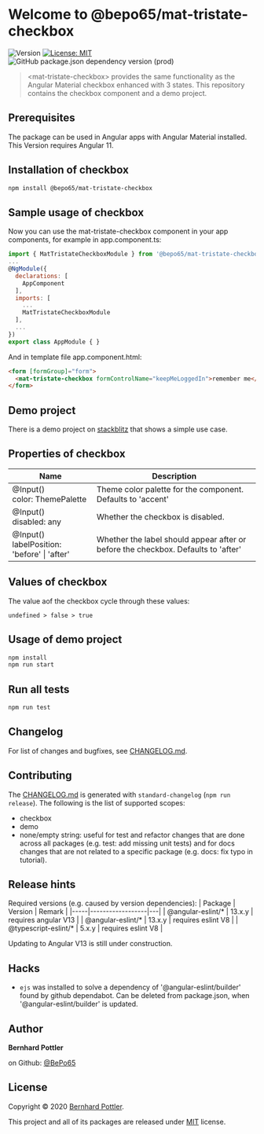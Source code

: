 # Welcome to @bepo65/mat-tristate-checkbox
![Version](https://img.shields.io/badge/version-13.0.4-blue.svg?cacheSeconds=2592000)
[![License: MIT](https://img.shields.io/badge/License-MIT-yellow.svg)](https://github.com/kefranabg/readme-md-generator/blob/master/LICENSE)
![GitHub package.json dependency version (prod)](https://img.shields.io/github/package-json/dependency-version/bepo65/mat-tristate-checkbox/@angular/material?color=red&label=Angular-Material&logo=angular&logoColor=red)

> &lt;mat-tristate-checkbox&gt; provides the same functionality as the Angular Material checkbox enhanced with 3 states. This repository contains the checkbox component and a demo project.

## Prerequisites

The package can be used in Angular apps with Angular Material installed. This Version requires Angular 11.

## Installation of checkbox

```sh
npm install @bepo65/mat-tristate-checkbox
```

## Sample usage of checkbox

Now you can use the mat-tristate-checkbox component in your app components, for example in app.component.ts:
```javascript
import { MatTristateCheckboxModule } from '@bepo65/mat-tristate-checkbox';
...
@NgModule({
  declarations: [
    AppComponent
  ],
  imports: [
    ...
    MatTristateCheckboxModule
  ],
  ...
})
export class AppModule { }
```
And in template file app.component.html:
```html
<form [formGroup]="form">
  <mat-tristate-checkbox formControlName="keepMeLoggedIn">remember me</mat-tristate-checkbox>
</form>
```

## Demo project

There is a demo project on  [stackblitz](https://stackblitz.com/edit/angular-mat-tristate-cb-demo) that shows a simple use case.

## Properties of checkbox

| Name | Description |
|------|-------------|
|  @Input()<br />color: ThemePalette  | Theme color palette for the component. Defaults to 'accent' |
|  @Input()<br />disabled: any  | Whether the checkbox is disabled. |
|  @Input()<br />labelPosition: 'before' &#124; 'after'  | Whether the label should appear after or before the checkbox. Defaults to 'after' |

## Values of checkbox
The value aof the checkbox cycle through these values:
```
undefined > false > true
```

## Usage of demo project

```sh
npm install
npm run start
```

## Run all tests

```sh
npm run test
```

## Changelog
For list of changes and bugfixes, see [CHANGELOG.md](CHANGELOG.md).

## Contributing
The [CHANGELOG.md](CHANGELOG.md) is generated with `standard-changelog` (`npm run release`).
The following is the list of supported scopes:
* checkbox
* demo
* none/empty string: useful for test and refactor changes that are done across all packages (e.g. test: add missing unit tests) and for docs changes that are not related to a specific package (e.g. docs: fix typo in tutorial).

## Release hints
Required versions (e.g. caused by version dependencies):
| Package | Version | Remark |
|-----|------------------|---|
| @angular-eslint/* | 13.x.y | requires angular V13 |
| @angular-eslint/* | 13.x.y | requires eslint V8 |
| @typescript-eslint/* | 5.x.y | requires eslint V8 |

Updating to Angular V13 is still under construction.

## Hacks
+ `ejs` was installed to solve a dependency of '@angular-eslint/builder' found by github dependabot. Can be deleted from package.json, when '@angular-eslint/builder' is updated.

## Author

**Bernhard Pottler**

  on Github: [@BePo65](https://github.com/BePo65)


## License

Copyright © 2020 [Bernhard Pottler](https://github.com/BePo65).

This project and all of its packages are released under [MIT](https://github.com/BePo65/bepo65-mat-tristate-checkbox/blob/master/LICENSE) license.

